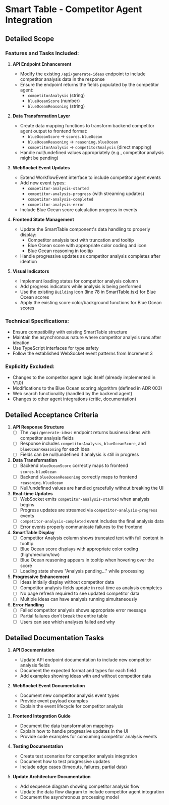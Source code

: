 # Smart Table - Competitor Agent Integration

## Detailed Scope

### Features and Tasks Included:

1. **API Endpoint Enhancement**
   - Modify the existing `/api/generate-ideas` endpoint to include competitor analysis data in the response
   - Ensure the endpoint returns the fields populated by the competitor agent:
     - `competitorAnalysis` (string)
     - `blueOceanScore` (number)
     - `blueOceanReasoning` (string)

2. **Data Transformation Layer**
   - Create data mapping functions to transform backend competitor agent output to frontend format:
     - `blueOceanScore` → `scores.blueOcean`
     - `blueOceanReasoning` → `reasoning.blueOcean`
     - `competitorAnalysis` → `competitorAnalysis` (direct mapping)
   - Handle null/undefined values appropriately (e.g., competitor analysis might be pending)

3. **WebSocket Event Updates**
   - Extend WorkflowEvent interface to include competitor agent events
   - Add new event types:
     - `competitor-analysis-started`
     - `competitor-analysis-progress` (with streaming updates)
     - `competitor-analysis-completed`
     - `competitor-analysis-error`
   - Include Blue Ocean score calculation progress in events

4. **Frontend State Management**
   - Update the SmartTable component's data handling to properly display:
     - Competitor analysis text with truncation and tooltip
     - Blue Ocean score with appropriate color coding and icon
     - Blue Ocean reasoning in tooltip
   - Handle progressive updates as competitor analysis completes after ideation

5. **Visual Indicators**
   - Implement loading states for competitor analysis column
   - Add progress indicators while analysis is being performed
   - Use the existing `Building` icon (line 78 in SmartTable.tsx) for Blue Ocean scores
   - Apply the existing score color/background functions for Blue Ocean scores

### Technical Specifications:
- Ensure compatibility with existing SmartTable structure
- Maintain the asynchronous nature where competitor analysis runs after ideation
- Use TypeScript interfaces for type safety
- Follow the established WebSocket event patterns from Increment 3

### Explicitly Excluded:
- Changes to the competitor agent logic itself (already implemented in V1.0)
- Modifications to the Blue Ocean scoring algorithm (defined in ADR 003)
- Web search functionality (handled by the backend agent)
- Changes to other agent integrations (critic, documentation)

## Detailed Acceptance Criteria

1. **API Response Structure**
   - [ ] The `/api/generate-ideas` endpoint returns business ideas with competitor analysis fields
   - [ ] Response includes `competitorAnalysis`, `blueOceanScore`, and `blueOceanReasoning` for each idea
   - [ ] Fields can be null/undefined if analysis is still in progress

2. **Data Transformation**
   - [ ] Backend `blueOceanScore` correctly maps to frontend `scores.blueOcean`
   - [ ] Backend `blueOceanReasoning` correctly maps to frontend `reasoning.blueOcean`
   - [ ] Null/undefined values are handled gracefully without breaking the UI

3. **Real-time Updates**
   - [ ] WebSocket emits `competitor-analysis-started` when analysis begins
   - [ ] Progress updates are streamed via `competitor-analysis-progress` events
   - [ ] `competitor-analysis-completed` event includes the final analysis data
   - [ ] Error events properly communicate failures to the frontend

4. **SmartTable Display**
   - [ ] Competitor Analysis column shows truncated text with full content in tooltip
   - [ ] Blue Ocean score displays with appropriate color coding (high/medium/low)
   - [ ] Blue Ocean reasoning appears in tooltip when hovering over the score
   - [ ] Loading state shows "Analysis pending..." while processing

5. **Progressive Enhancement**
   - [ ] Ideas initially display without competitor data
   - [ ] Competitor analysis fields update in real-time as analysis completes
   - [ ] No page refresh required to see updated competitor data
   - [ ] Multiple ideas can have analysis running simultaneously

6. **Error Handling**
   - [ ] Failed competitor analysis shows appropriate error message
   - [ ] Partial failures don't break the entire table
   - [ ] Users can see which analyses failed and why

## Detailed Documentation Tasks

1. **API Documentation**
   - Update API endpoint documentation to include new competitor analysis fields
   - Document the expected format and types for each field
   - Add examples showing ideas with and without competitor data

2. **WebSocket Event Documentation**
   - Document new competitor analysis event types
   - Provide event payload examples
   - Explain the event lifecycle for competitor analysis

3. **Frontend Integration Guide**
   - Document the data transformation mappings
   - Explain how to handle progressive updates in the UI
   - Provide code examples for consuming competitor analysis events

4. **Testing Documentation**
   - Create test scenarios for competitor analysis integration
   - Document how to test progressive updates
   - Include edge cases (timeouts, failures, partial data)

5. **Update Architecture Documentation**
   - Add sequence diagram showing competitor analysis flow
   - Update the data flow diagram to include competitor agent integration
   - Document the asynchronous processing model